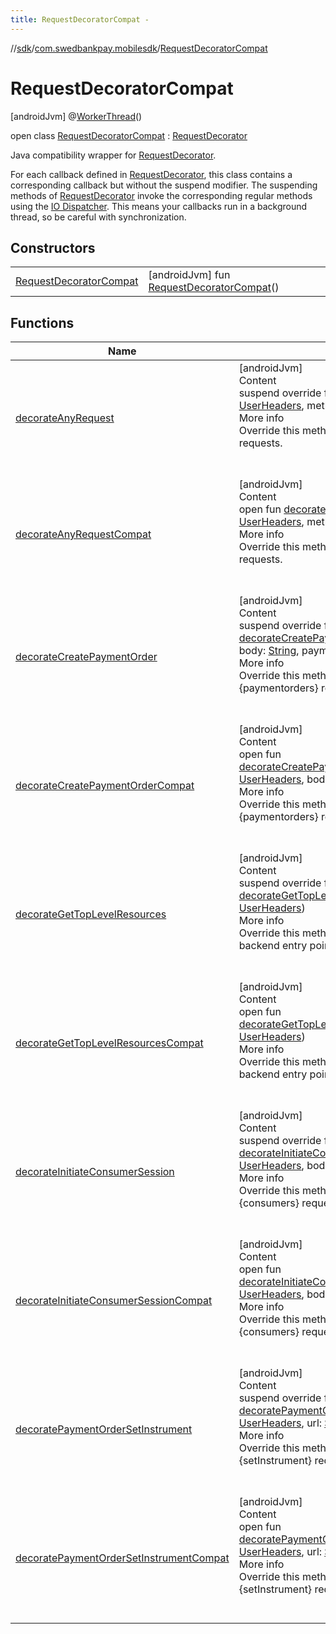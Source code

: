 ```yaml
---
title: RequestDecoratorCompat -
---
```

//[sdk](../../../index)/[com.swedbankpay.mobilesdk](../index)/[RequestDecoratorCompat](index)



# RequestDecoratorCompat  
 [androidJvm] @[WorkerThread](https://developer.android.com/reference/kotlin/androidx/annotation/WorkerThread.html)()  
  
open class [RequestDecoratorCompat](index) : [RequestDecorator](../-request-decorator/index)

Java compatibility wrapper for [RequestDecorator](../-request-decorator/index).



For each callback defined in [RequestDecorator](../-request-decorator/index), this class contains a corresponding callback but without the suspend modifier. The suspending methods of [RequestDecorator](../-request-decorator/index) invoke the corresponding regular methods using the [IO Dispatcher](https://kotlin.github.io/kotlinx.coroutines/kotlinx-coroutines-core/kotlinx.coroutines/-dispatchers/-i-o.html). This means your callbacks run in a background thread, so be careful with synchronization.

   


## Constructors  
  
| | |
|---|---|
| <a name="com.swedbankpay.mobilesdk/RequestDecoratorCompat/RequestDecoratorCompat/#/PointingToDeclaration/"></a>[RequestDecoratorCompat](-request-decorator-compat)| <a name="com.swedbankpay.mobilesdk/RequestDecoratorCompat/RequestDecoratorCompat/#/PointingToDeclaration/"></a> [androidJvm] fun [RequestDecoratorCompat](-request-decorator-compat)()   <br>|


## Functions  
  
|  Name |  Summary | 
|---|---|
| <a name="com.swedbankpay.mobilesdk/RequestDecoratorCompat/decorateAnyRequest/#com.swedbankpay.mobilesdk.UserHeaders#kotlin.String#kotlin.String#kotlin.String?/PointingToDeclaration/"></a>[decorateAnyRequest](decorate-any-request)| <a name="com.swedbankpay.mobilesdk/RequestDecoratorCompat/decorateAnyRequest/#com.swedbankpay.mobilesdk.UserHeaders#kotlin.String#kotlin.String#kotlin.String?/PointingToDeclaration/"></a>[androidJvm]  <br>Content  <br>suspend override fun [decorateAnyRequest](decorate-any-request)(userHeaders: [UserHeaders](../-user-headers/index), method: [String](https://kotlinlang.org/api/latest/jvm/stdlib/kotlin/-string/index.html), url: [String](https://kotlinlang.org/api/latest/jvm/stdlib/kotlin/-string/index.html), body: [String](https://kotlinlang.org/api/latest/jvm/stdlib/kotlin/-string/index.html)?)  <br>More info  <br>Override this method to add custom headers to all backend requests.  <br><br><br>|
| <a name="com.swedbankpay.mobilesdk/RequestDecoratorCompat/decorateAnyRequestCompat/#com.swedbankpay.mobilesdk.UserHeaders#kotlin.String#kotlin.String#kotlin.String?/PointingToDeclaration/"></a>[decorateAnyRequestCompat](decorate-any-request-compat)| <a name="com.swedbankpay.mobilesdk/RequestDecoratorCompat/decorateAnyRequestCompat/#com.swedbankpay.mobilesdk.UserHeaders#kotlin.String#kotlin.String#kotlin.String?/PointingToDeclaration/"></a>[androidJvm]  <br>Content  <br>open fun [decorateAnyRequestCompat](decorate-any-request-compat)(userHeaders: [UserHeaders](../-user-headers/index), method: [String](https://kotlinlang.org/api/latest/jvm/stdlib/kotlin/-string/index.html), url: [String](https://kotlinlang.org/api/latest/jvm/stdlib/kotlin/-string/index.html), body: [String](https://kotlinlang.org/api/latest/jvm/stdlib/kotlin/-string/index.html)?)  <br>More info  <br>Override this method to add custom headers to all backend requests.  <br><br><br>|
| <a name="com.swedbankpay.mobilesdk/RequestDecoratorCompat/decorateCreatePaymentOrder/#com.swedbankpay.mobilesdk.UserHeaders#kotlin.String#com.swedbankpay.mobilesdk.PaymentOrder/PointingToDeclaration/"></a>[decorateCreatePaymentOrder](decorate-create-payment-order)| <a name="com.swedbankpay.mobilesdk/RequestDecoratorCompat/decorateCreatePaymentOrder/#com.swedbankpay.mobilesdk.UserHeaders#kotlin.String#com.swedbankpay.mobilesdk.PaymentOrder/PointingToDeclaration/"></a>[androidJvm]  <br>Content  <br>suspend override fun [decorateCreatePaymentOrder](decorate-create-payment-order)(userHeaders: [UserHeaders](../-user-headers/index), body: [String](https://kotlinlang.org/api/latest/jvm/stdlib/kotlin/-string/index.html), paymentOrder: [PaymentOrder](../-payment-order/index))  <br>More info  <br>Override this method to add custom headers to the POST {paymentorders} request.  <br><br><br>|
| <a name="com.swedbankpay.mobilesdk/RequestDecoratorCompat/decorateCreatePaymentOrderCompat/#com.swedbankpay.mobilesdk.UserHeaders#kotlin.String#com.swedbankpay.mobilesdk.PaymentOrder/PointingToDeclaration/"></a>[decorateCreatePaymentOrderCompat](decorate-create-payment-order-compat)| <a name="com.swedbankpay.mobilesdk/RequestDecoratorCompat/decorateCreatePaymentOrderCompat/#com.swedbankpay.mobilesdk.UserHeaders#kotlin.String#com.swedbankpay.mobilesdk.PaymentOrder/PointingToDeclaration/"></a>[androidJvm]  <br>Content  <br>open fun [decorateCreatePaymentOrderCompat](decorate-create-payment-order-compat)(userHeaders: [UserHeaders](../-user-headers/index), body: [String](https://kotlinlang.org/api/latest/jvm/stdlib/kotlin/-string/index.html), paymentOrder: [PaymentOrder](../-payment-order/index))  <br>More info  <br>Override this method to add custom headers to the POST {paymentorders} request.  <br><br><br>|
| <a name="com.swedbankpay.mobilesdk/RequestDecoratorCompat/decorateGetTopLevelResources/#com.swedbankpay.mobilesdk.UserHeaders/PointingToDeclaration/"></a>[decorateGetTopLevelResources](decorate-get-top-level-resources)| <a name="com.swedbankpay.mobilesdk/RequestDecoratorCompat/decorateGetTopLevelResources/#com.swedbankpay.mobilesdk.UserHeaders/PointingToDeclaration/"></a>[androidJvm]  <br>Content  <br>suspend override fun [decorateGetTopLevelResources](decorate-get-top-level-resources)(userHeaders: [UserHeaders](../-user-headers/index))  <br>More info  <br>Override this method to add custom headers to the backend entry point request.  <br><br><br>|
| <a name="com.swedbankpay.mobilesdk/RequestDecoratorCompat/decorateGetTopLevelResourcesCompat/#com.swedbankpay.mobilesdk.UserHeaders/PointingToDeclaration/"></a>[decorateGetTopLevelResourcesCompat](decorate-get-top-level-resources-compat)| <a name="com.swedbankpay.mobilesdk/RequestDecoratorCompat/decorateGetTopLevelResourcesCompat/#com.swedbankpay.mobilesdk.UserHeaders/PointingToDeclaration/"></a>[androidJvm]  <br>Content  <br>open fun [decorateGetTopLevelResourcesCompat](decorate-get-top-level-resources-compat)(userHeaders: [UserHeaders](../-user-headers/index))  <br>More info  <br>Override this method to add custom headers to the backend entry point request.  <br><br><br>|
| <a name="com.swedbankpay.mobilesdk/RequestDecoratorCompat/decorateInitiateConsumerSession/#com.swedbankpay.mobilesdk.UserHeaders#kotlin.String#com.swedbankpay.mobilesdk.Consumer/PointingToDeclaration/"></a>[decorateInitiateConsumerSession](decorate-initiate-consumer-session)| <a name="com.swedbankpay.mobilesdk/RequestDecoratorCompat/decorateInitiateConsumerSession/#com.swedbankpay.mobilesdk.UserHeaders#kotlin.String#com.swedbankpay.mobilesdk.Consumer/PointingToDeclaration/"></a>[androidJvm]  <br>Content  <br>suspend override fun [decorateInitiateConsumerSession](decorate-initiate-consumer-session)(userHeaders: [UserHeaders](../-user-headers/index), body: [String](https://kotlinlang.org/api/latest/jvm/stdlib/kotlin/-string/index.html), consumer: [Consumer](../-consumer/index))  <br>More info  <br>Override this method to add custom headers to the POST {consumers} request.  <br><br><br>|
| <a name="com.swedbankpay.mobilesdk/RequestDecoratorCompat/decorateInitiateConsumerSessionCompat/#com.swedbankpay.mobilesdk.UserHeaders#kotlin.String#com.swedbankpay.mobilesdk.Consumer/PointingToDeclaration/"></a>[decorateInitiateConsumerSessionCompat](decorate-initiate-consumer-session-compat)| <a name="com.swedbankpay.mobilesdk/RequestDecoratorCompat/decorateInitiateConsumerSessionCompat/#com.swedbankpay.mobilesdk.UserHeaders#kotlin.String#com.swedbankpay.mobilesdk.Consumer/PointingToDeclaration/"></a>[androidJvm]  <br>Content  <br>open fun [decorateInitiateConsumerSessionCompat](decorate-initiate-consumer-session-compat)(userHeaders: [UserHeaders](../-user-headers/index), body: [String](https://kotlinlang.org/api/latest/jvm/stdlib/kotlin/-string/index.html), consumer: [Consumer](../-consumer/index))  <br>More info  <br>Override this method to add custom headers to the POST {consumers} request.  <br><br><br>|
| <a name="com.swedbankpay.mobilesdk/RequestDecoratorCompat/decoratePaymentOrderSetInstrument/#com.swedbankpay.mobilesdk.UserHeaders#kotlin.String#kotlin.String#kotlin.String/PointingToDeclaration/"></a>[decoratePaymentOrderSetInstrument](decorate-payment-order-set-instrument)| <a name="com.swedbankpay.mobilesdk/RequestDecoratorCompat/decoratePaymentOrderSetInstrument/#com.swedbankpay.mobilesdk.UserHeaders#kotlin.String#kotlin.String#kotlin.String/PointingToDeclaration/"></a>[androidJvm]  <br>Content  <br>suspend override fun [decoratePaymentOrderSetInstrument](decorate-payment-order-set-instrument)(userHeaders: [UserHeaders](../-user-headers/index), url: [String](https://kotlinlang.org/api/latest/jvm/stdlib/kotlin/-string/index.html), body: [String](https://kotlinlang.org/api/latest/jvm/stdlib/kotlin/-string/index.html), instrument: [String](https://kotlinlang.org/api/latest/jvm/stdlib/kotlin/-string/index.html))  <br>More info  <br>Override this method to add custom headers to the PATCH {setInstrument} request of a payment order.  <br><br><br>|
| <a name="com.swedbankpay.mobilesdk/RequestDecoratorCompat/decoratePaymentOrderSetInstrumentCompat/#com.swedbankpay.mobilesdk.UserHeaders#kotlin.String#kotlin.String#kotlin.String/PointingToDeclaration/"></a>[decoratePaymentOrderSetInstrumentCompat](decorate-payment-order-set-instrument-compat)| <a name="com.swedbankpay.mobilesdk/RequestDecoratorCompat/decoratePaymentOrderSetInstrumentCompat/#com.swedbankpay.mobilesdk.UserHeaders#kotlin.String#kotlin.String#kotlin.String/PointingToDeclaration/"></a>[androidJvm]  <br>Content  <br>open fun [decoratePaymentOrderSetInstrumentCompat](decorate-payment-order-set-instrument-compat)(userHeaders: [UserHeaders](../-user-headers/index), url: [String](https://kotlinlang.org/api/latest/jvm/stdlib/kotlin/-string/index.html), body: [String](https://kotlinlang.org/api/latest/jvm/stdlib/kotlin/-string/index.html), instrument: [String](https://kotlinlang.org/api/latest/jvm/stdlib/kotlin/-string/index.html))  <br>More info  <br>Override this method to add custom headers to the PATCH {setInstrument} request of a payment order.  <br><br><br>|

